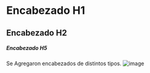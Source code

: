  # Encabezado H1
 ## Encabezado H2
 ##### Encabezado H5
Se Agregaron encabezados de distintos tipos.
 ![image](https://octodex.github.com/images/motherhubbertocat.png)

